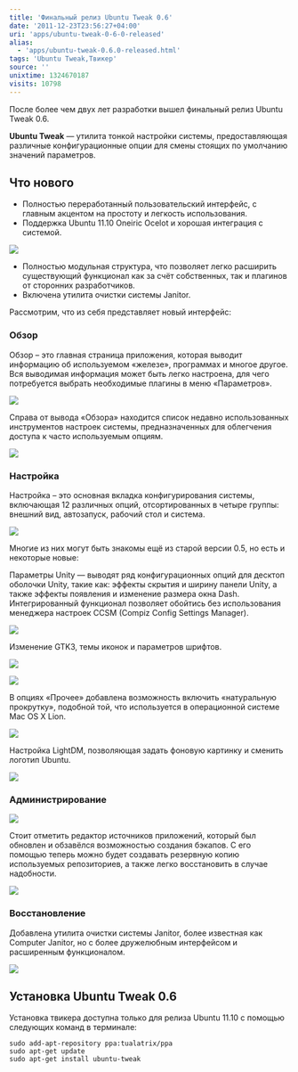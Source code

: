 ```yaml
---
title: 'Финальный релиз Ubuntu Tweak 0.6'
date: '2011-12-23T23:56:27+04:00'
uri: 'apps/ubuntu-tweak-0-6-0-released'
alias: 
  - 'apps/ubuntu-tweak-0.6.0-released.html'
tags: 'Ubuntu Tweak,Твикер'
source: ''
unixtime: 1324670187
visits: 10798
---
```

После более чем двух лет разработки вышел финальный релиз Ubuntu Tweak 0.6.

**Ubuntu Tweak** — утилита тонкой настройки системы, предоставляющая различные конфигурационные опции для смены стоящих по умолчанию значений параметров.

## Что нового

*   Полностью переработанный пользовательский интерфейс, с главным акцентом на простоту и легкость использования.
*   Поддержка Ubuntu 11.10 Oneiric Ocelot и хорошая интеграция с системой.

[![](img/2011/12/23/23-00/ubuntu-tweak-12-6560675153-o.jpg)](img/2011/12/23/23-00/ubuntu-tweak-12-6560675153-o.jpg)

*   Полностью модульная структура, что позволяет легко расширить существующий функционал как за счёт собственных, так и плагинов от сторонних разработчиков.
*   Включена утилита очистки системы Janitor.

Рассмотрим, что из себя представляет новый интерфейс:

### Обзор

Обзор – это главная страница приложения, которая выводит информацию об используемом «железе», программах и многое другое. Вся выводимая информация может быть легко настроена, для чего потребуется выбрать необходимые плагины в меню «Параметров».

[![](img/2011/12/23/23-00/ubuntu-tweak-6560671467-o.jpg)](img/2011/12/23/23-00/ubuntu-tweak-6560671467-o.jpg)

Справа от вывода «Обзора» находится список недавно использованных инструментов настроек системы, предназначенных для облегчения доступа к часто используемым опциям.

[![](img/2011/12/23/23-00/ubuntu-tweak-1-6560671889-o.jpg)](img/2011/12/23/23-00/ubuntu-tweak-1-6560671889-o.jpg)

### Настройка

Настройка – это основная вкладка конфигурирования системы, включающая 12 различных опций, отсортированных в четыре группы: внешний вид, автозапуск, рабочий стол и система.

![](img/2011/12/23/23-00/ubuntu-tweak-2-6560672143-o.jpg)

Многие из них могут быть знакомы ещё из старой версии 0.5, но есть и некоторые новые:

Параметры Unity — выводят ряд конфигурационных опций для десктоп оболочки Unity, такие как: эффекты скрытия и ширину панели Unity, а также эффекты появления и изменение размера окна Dash. Интегрированный функционал позволяет обойтись без использования менеджера настроек CCSM (Compiz Config Settings Manager).

[![](img/2011/12/23/23-00/ubuntu-tweak-8-6560673567-o.jpg)](img/2011/12/23/23-00/ubuntu-tweak-8-6560673567-o.jpg)

Изменение GTK3, темы иконок и параметров шрифтов.

[![](img/2011/12/23/23-00/ubuntu-tweak-6-6560673245-o.jpg)](img/2011/12/23/23-00/ubuntu-tweak-6-6560673245-o.jpg)  
 

[![](img/2011/12/23/23-00/ubuntu-tweak-5-6560672989-o.jpg)](img/2011/12/23/23-00/ubuntu-tweak-5-6560672989-o.jpg)  
 

В опциях «Прочее» добавлена возможность включить «натуральную прокрутку», подобной той, что используется в операционной системе Mac OS X Lion.

[![](img/2011/12/23/23-00/ubuntu-tweak-3-6560672415-o.jpg)](img/2011/12/23/23-00/ubuntu-tweak-3-6560672415-o.jpg)

Настройка LightDM, позволяющая задать фоновую картинку и сменить логотип Ubuntu.

[![](img/2011/12/23/23-00/ubuntu-tweak-4-6560672713-o.jpg)](img/2011/12/23/23-00/ubuntu-tweak-4-6560672713-o.jpg)

### Администрирование

[![](img/2011/12/23/23-00/ubuntu-tweak-7-6560673757-o.jpg)](img/2011/12/23/23-00/ubuntu-tweak-7-6560673757-o.jpg)

Стоит отметить редактор источников приложений, который был обновлен и обзавёлся возможностью создания бэкапов. С его помощью теперь можно будет создавать резервную копию используемых репозиториев, а также легко восстановить в случае надобности.

[![](img/2011/12/23/23-00/ubuntu-tweak-11-6560674909-o.jpg)](img/2011/12/23/23-00/ubuntu-tweak-11-6560674909-o.jpg)

### Восстановление

Добавлена утилита очистки системы Janitor, более известная как Computer Janitor, но с более дружелюбным интерфейсом и расширенным функционалом.

 [![](img/2011/12/23/23-00/ubuntu-tweak-10-6560730949-o.jpg)](img/2011/12/23/23-00/ubuntu-tweak-10-6560730949-o.jpg)

## Установка Ubuntu Tweak 0.6

Установка твикера доступна только для релиза Ubuntu 11.10 с помощью следующих команд в терминале:

```
sudo add-apt-repository ppa:tualatrix/ppa 
sudo apt-get update 
sudo apt-get install ubuntu-tweak
```
